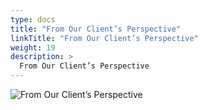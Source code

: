 ```yaml
---
type: docs
title: "From Our Client’s Perspective"
linkTitle: "From Our Client’s Perspective"
weight: 19
description: >
  From Our Client’s Perspective
---
```


![From Our Client’s Perspective](/images/bootcamp-slides/microservices-bootcamp/Slide19.PNG)
